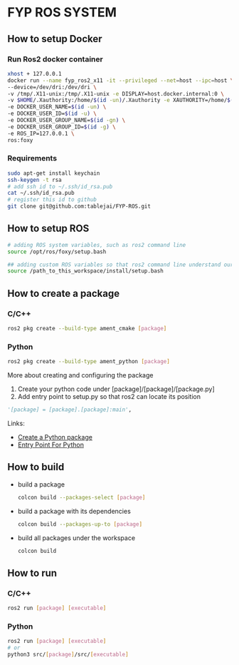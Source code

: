 # FYP ROS SYSTEM

## How to setup Docker 
### Run Ros2 docker container
```sh
xhost + 127.0.0.1
docker run --name fyp_ros2_x11 -it --privileged --net=host --ipc=host \
--device=/dev/dri:/dev/dri \
-v /tmp/.X11-unix:/tmp/.X11-unix -e DISPLAY=host.docker.internal:0 \
-v $HOME/.Xauthority:/home/$(id -un)/.Xauthority -e XAUTHORITY=/home/$(id -un)/.Xauthority \
-e DOCKER_USER_NAME=$(id -un) \
-e DOCKER_USER_ID=$(id -u) \
-e DOCKER_USER_GROUP_NAME=$(id -gn) \
-e DOCKER_USER_GROUP_ID=$(id -g) \
-e ROS_IP=127.0.0.1 \
ros:foxy
```

### Requirements
```sh 
sudo apt-get install keychain
ssh-keygen -t rsa
# add ssh id to ~/.ssh/id_rsa.pub
cat ~/.ssh/id_rsa.pub
# register this id to github
git clone git@github.com:tablejai/FYP-ROS.git
```

## How to setup ROS
```sh
# adding ROS system variables, such as ros2 command line
source /opt/ros/foxy/setup.bash     

## adding custom ROS variables so that ros2 command line understand our packages, such as msgs, augmentor
source /path_to_this_workspace/install/setup.bash  
```

## How to create a package

### C/C++
```sh
ros2 pkg create --build-type ament_cmake [package]
```

### Python
```sh
ros2 pkg create --build-type ament_python [package]
````

More about creating and configuring the package
1. Create your python code under [package]/[package]/[package.py]
2. Add entry point to setup.py so that ros2 can locate its position
```py
'[package] = [package].[package]:main',
```

Links:

* [Create a Python package](https://docs.ros.org/en/foxy/Tutorials/Beginner-Client-Libraries/Writing-A-Simple-Py-Publisher-And-Subscriber.html)
* [Entry Point For Python](https://docs.ros.org/en/foxy/How-To-Guides/Developing-a-ROS-2-Package.html#python-packages)

## How to build
* build a package
    ```sh 
    colcon build --packages-select [package]
    ```

* build a package with its dependencies
    ```sh 
    colcon build --packages-up-to [package]
    ```

* build all packages under the workspace 
    ```sh 
    colcon build
    ```


## How to run
### C/C++
```sh 
ros2 run [package] [executable]
```

### Python
```sh 
ros2 run [package] [executable]
# or
python3 src/[package]/src/[executable]
```
